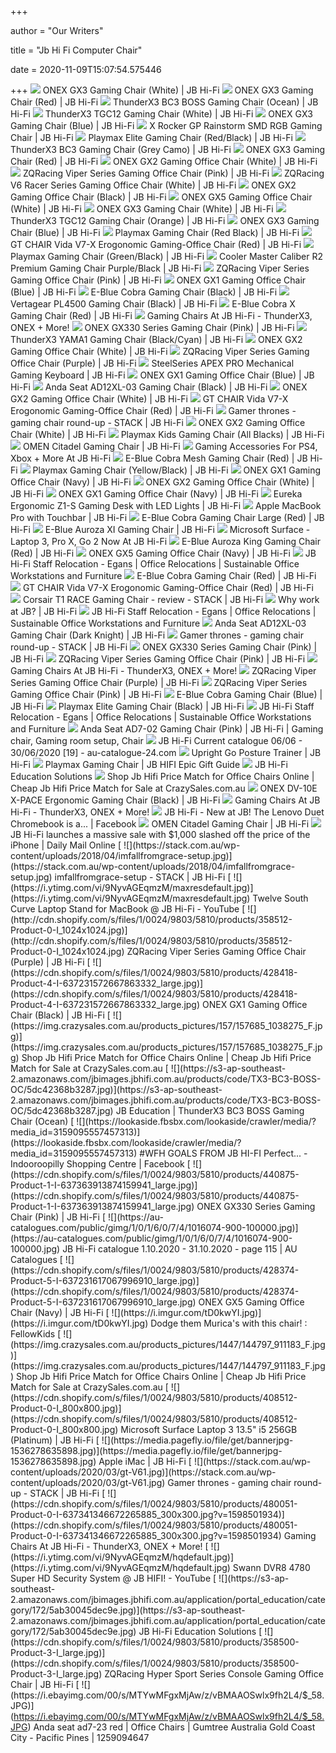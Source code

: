 +++
        
author = "Our Writers"
        
title = "Jb Hi Fi Computer Chair"
        
date = 2020-11-09T15:07:54.575446
        
+++
[ ![](https://cdn.shopify.com/s/files/1/0024/9803/5810/products/383563-Product-0-I_800x800.jpg)](https://cdn.shopify.com/s/files/1/0024/9803/5810/products/383563-Product-0-I_800x800.jpg) ONEX GX3 Gaming Chair (White) | JB Hi-Fi
[ ![](https://cdn.shopify.com/s/files/1/0024/9803/5810/products/383554-Product-0-I_800x800.jpg)](https://cdn.shopify.com/s/files/1/0024/9803/5810/products/383554-Product-0-I_800x800.jpg) ONEX GX3 Gaming Chair (Red) | JB Hi-Fi
[ ![](https://cdn.shopify.com/s/files/1/0024/9803/5810/products/383591-Product-1-I_976ebf8b-8ee6-4167-9659-a016682b86ae_800x800.jpg)](https://cdn.shopify.com/s/files/1/0024/9803/5810/products/383591-Product-1-I_976ebf8b-8ee6-4167-9659-a016682b86ae_800x800.jpg) ThunderX3 BC3 BOSS Gaming Chair (Ocean) | JB Hi-Fi
[ ![](https://cdn.shopify.com/s/files/1/0024/9803/5810/products/362865-Product-0-I_800x800.jpg)](https://cdn.shopify.com/s/files/1/0024/9803/5810/products/362865-Product-0-I_800x800.jpg) ThunderX3 TGC12 Gaming Chair (White) | JB Hi-Fi
[ ![](https://cdn.shopify.com/s/files/1/0024/9803/5810/products/383567-Product-0-I_aa4554bd-36a0-4a86-b7cc-2fc02f6baba0_800x800.jpg)](https://cdn.shopify.com/s/files/1/0024/9803/5810/products/383567-Product-0-I_aa4554bd-36a0-4a86-b7cc-2fc02f6baba0_800x800.jpg) ONEX GX3 Gaming Chair (Blue) | JB Hi-Fi
[ ![](https://cdn.shopify.com/s/files/1/0024/9803/5810/products/475880-Product-0-I-637309308067638849_grande.jpg)](https://cdn.shopify.com/s/files/1/0024/9803/5810/products/475880-Product-0-I-637309308067638849_grande.jpg) X Rocker GP Rainstorm SMD RGB Gaming Chair | JB Hi-Fi
[ ![](https://www.jbhifi.co.nz/FileLibrary/ProductResources/Images/132324-L-HI.jpg)](https://www.jbhifi.co.nz/FileLibrary/ProductResources/Images/132324-L-HI.jpg) Playmax Elite Gaming Chair (Red/Black) | JB Hi-Fi
[ ![](https://cdn.shopify.com/s/files/1/0024/9803/5810/products/345012-Product-0-I_800x800.jpg)](https://cdn.shopify.com/s/files/1/0024/9803/5810/products/345012-Product-0-I_800x800.jpg) ThunderX3 BC3 Gaming Chair (Grey Camo) | JB Hi-Fi
[ ![](https://cdn.shopify.com/s/files/1/0024/9803/5810/products/383554-Product-3-I_800x800.jpg)](https://cdn.shopify.com/s/files/1/0024/9803/5810/products/383554-Product-3-I_800x800.jpg) ONEX GX3 Gaming Chair (Red) | JB Hi-Fi
[ ![](https://cdn.shopify.com/s/files/1/0024/9803/5810/products/428406-Product-0-I-637231598467589780_800x800.jpg)](https://cdn.shopify.com/s/files/1/0024/9803/5810/products/428406-Product-0-I-637231598467589780_800x800.jpg) ONEX GX2 Gaming Office Chair (White) | JB Hi-Fi
[ ![](https://cdn.shopify.com/s/files/1/0024/9803/5810/products/358508-Product-0-I_800x800.jpg)](https://cdn.shopify.com/s/files/1/0024/9803/5810/products/358508-Product-0-I_800x800.jpg) ZQRacing Viper Series Gaming Office Chair (Pink) | JB Hi-Fi
[ ![](https://cdn.shopify.com/s/files/1/0024/9803/5810/products/358549-Product-0-I_large.jpg)](https://cdn.shopify.com/s/files/1/0024/9803/5810/products/358549-Product-0-I_large.jpg) ZQRacing V6 Racer Series Gaming Office Chair (White) | JB Hi-Fi
[ ![](https://cdn.shopify.com/s/files/1/0024/9803/5810/products/428385-Product-0-I-637231589467803703_800x800.jpg)](https://cdn.shopify.com/s/files/1/0024/9803/5810/products/428385-Product-0-I-637231589467803703_800x800.jpg) ONEX GX2 Gaming Office Chair (Black) | JB Hi-Fi
[ ![](https://cdn.shopify.com/s/files/1/0024/9803/5810/products/428382-Product-0-I-637231617667743171_800x800.jpg)](https://cdn.shopify.com/s/files/1/0024/9803/5810/products/428382-Product-0-I-637231617667743171_800x800.jpg) ONEX GX5 Gaming Office Chair (White) | JB Hi-Fi
[ ![](https://cdn.shopify.com/s/files/1/0024/9803/5810/products/383563-Product-3-I_800x800.jpg)](https://cdn.shopify.com/s/files/1/0024/9803/5810/products/383563-Product-3-I_800x800.jpg) ONEX GX3 Gaming Chair (White) | JB Hi-Fi
[ ![](https://cdn.shopify.com/s/files/1/0024/9803/5810/products/362857-Product-0-I_800x800.jpg)](https://cdn.shopify.com/s/files/1/0024/9803/5810/products/362857-Product-0-I_800x800.jpg) ThunderX3 TGC12 Gaming Chair (Orange) | JB Hi-Fi
[ ![](https://cdn.shopify.com/s/files/1/0024/9803/5810/products/383567-Product-3-I_d2950450-b46a-4120-ac40-5eccbc1594c6_800x800.jpg)](https://cdn.shopify.com/s/files/1/0024/9803/5810/products/383567-Product-3-I_d2950450-b46a-4120-ac40-5eccbc1594c6_800x800.jpg) ONEX GX3 Gaming Chair (Blue) | JB Hi-Fi
[ ![](https://www.jbhifi.co.nz/FileLibrary/ProductResources/Images/152276-L-HI.jpg)](https://www.jbhifi.co.nz/FileLibrary/ProductResources/Images/152276-L-HI.jpg) Playmax Gaming Chair (Red Black) | JB Hi-Fi
[ ![](https://cdn.shopify.com/s/files/1/0024/9803/5810/products/383303-Product-3-I_338c6f77-9c44-41f6-8e1e-dd698deb4414_800x800.jpg)](https://cdn.shopify.com/s/files/1/0024/9803/5810/products/383303-Product-3-I_338c6f77-9c44-41f6-8e1e-dd698deb4414_800x800.jpg) GT CHAIR Vida V7-X Erogonomic Gaming-Office Chair (Red) | JB Hi-Fi
[ ![](https://www.jbhifi.co.nz/FileLibrary/ProductResources/Images/132311-L-HI.jpg)](https://www.jbhifi.co.nz/FileLibrary/ProductResources/Images/132311-L-HI.jpg) Playmax Gaming Chair (Green/Black) | JB Hi-Fi
[ ![](https://cdn.shopify.com/s/files/1/0024/9803/5810/products/478786-Product-2-I-637320577268318590_800x800.jpg)](https://cdn.shopify.com/s/files/1/0024/9803/5810/products/478786-Product-2-I-637320577268318590_800x800.jpg) Cooler Master Caliber R2 Premium Gaming Chair Purple/Black | JB Hi-Fi
[ ![](https://cdn.shopify.com/s/files/1/0024/9803/5810/products/358508-Product-3-I_large.jpg)](https://cdn.shopify.com/s/files/1/0024/9803/5810/products/358508-Product-3-I_large.jpg) ZQRacing Viper Series Gaming Office Chair (Pink) | JB Hi-Fi
[ ![](http://cdn.shopify.com/s/files/1/0024/9803/5810/products/428369-Product-1-I-637231573268181290_1024x1024.jpg)](http://cdn.shopify.com/s/files/1/0024/9803/5810/products/428369-Product-1-I-637231573268181290_1024x1024.jpg) ONEX GX1 Gaming Office Chair (Blue) | JB Hi-Fi
[ ![](https://www.jbhifi.co.nz/FileLibrary/ProductResources/Images/158174-L-HI.jpg)](https://www.jbhifi.co.nz/FileLibrary/ProductResources/Images/158174-L-HI.jpg) E-Blue Cobra Gaming Chair (Black) | JB Hi-Fi
[ ![](https://www.jbhifi.co.nz/FileLibrary/ProductResources/Images/129726-L-HI.jpg)](https://www.jbhifi.co.nz/FileLibrary/ProductResources/Images/129726-L-HI.jpg) Vertagear PL4500 Gaming Chair (Black) | JB Hi-Fi
[ ![](https://www.jbhifi.co.nz/FileLibrary/ProductResources/Images/158154-L-HI.jpg)](https://www.jbhifi.co.nz/FileLibrary/ProductResources/Images/158154-L-HI.jpg) E-Blue Cobra X Gaming Chair (Red) | JB Hi-Fi
[ ![](https://cdn.shopify.com/s/files/1/0024/9803/5810/products/480084-Product-0-I-637329174067707980_300x300.jpg?v=1597284679)](https://cdn.shopify.com/s/files/1/0024/9803/5810/products/480084-Product-0-I-637329174067707980_300x300.jpg?v=1597284679) Gaming Chairs At JB Hi-Fi - ThunderX3, ONEX + More!
[ ![](https://cdn.shopify.com/s/files/1/0024/9803/5810/products/440875-Product-2-I-637363913874159941_large.jpg)](https://cdn.shopify.com/s/files/1/0024/9803/5810/products/440875-Product-2-I-637363913874159941_large.jpg) ONEX GX330 Series Gaming Chair (Pink) | JB Hi-Fi
[ ![](https://cdn.shopify.com/s/files/1/0024/9803/5810/products/405574-Product-6-I_800x800.jpg)](https://cdn.shopify.com/s/files/1/0024/9803/5810/products/405574-Product-6-I_800x800.jpg) ThunderX3 YAMA1 Gaming Chair (Black/Cyan) | JB Hi-Fi
[ ![](https://cdn.shopify.com/s/files/1/0024/9803/5810/products/428406-Product-5-I-637231598467589780_large.jpg)](https://cdn.shopify.com/s/files/1/0024/9803/5810/products/428406-Product-5-I-637231598467589780_large.jpg) ONEX GX2 Gaming Office Chair (White) | JB Hi-Fi
[ ![](https://cdn.shopify.com/s/files/1/0024/9803/5810/products/358512-Product-2-I_large.jpg)](https://cdn.shopify.com/s/files/1/0024/9803/5810/products/358512-Product-2-I_large.jpg) ZQRacing Viper Series Gaming Office Chair (Purple) | JB Hi-Fi
[ ![](https://cdn.shopify.com/s/files/1/0024/9803/5810/products/414316-Product-0-I_800x800.jpg)](https://cdn.shopify.com/s/files/1/0024/9803/5810/products/414316-Product-0-I_800x800.jpg) SteelSeries APEX PRO Mechanical Gaming Keyboard | JB Hi-Fi
[ ![](http://cdn.shopify.com/s/files/1/0024/9803/5810/products/428369-Product-0-I-637231573268181290_1024x1024.jpg)](http://cdn.shopify.com/s/files/1/0024/9803/5810/products/428369-Product-0-I-637231573268181290_1024x1024.jpg) ONEX GX1 Gaming Office Chair (Blue) | JB Hi-Fi
[ ![](http://cdn.shopify.com/s/files/1/0024/9803/5810/products/358540-Product-0-I_1024x1024.jpg)](http://cdn.shopify.com/s/files/1/0024/9803/5810/products/358540-Product-0-I_1024x1024.jpg) Anda Seat AD12XL-03 Gaming Chair (Black) | JB Hi-Fi
[ ![](https://cdn.shopify.com/s/files/1/0024/9803/5810/products/428406-Product-2-I-637231598467746029_large.jpg)](https://cdn.shopify.com/s/files/1/0024/9803/5810/products/428406-Product-2-I-637231598467746029_large.jpg) ONEX GX2 Gaming Office Chair (White) | JB Hi-Fi
[ ![](http://cdn.shopify.com/s/files/1/0024/9803/5810/products/383303-Product-2-I_15c1bd79-d080-4b97-8ce8-af351655b22c_1024x1024.jpg)](http://cdn.shopify.com/s/files/1/0024/9803/5810/products/383303-Product-2-I_15c1bd79-d080-4b97-8ce8-af351655b22c_1024x1024.jpg) GT CHAIR Vida V7-X Erogonomic Gaming-Office Chair (Red) | JB Hi-Fi
[ ![](https://stack.com.au/wp-content/uploads/2020/03/gt0.jpg)](https://stack.com.au/wp-content/uploads/2020/03/gt0.jpg) Gamer thrones - gaming chair round-up - STACK | JB Hi-Fi
[ ![](https://cdn.shopify.com/s/files/1/0024/9803/5810/products/428406-Product-4-I-637231598467746029_large.jpg)](https://cdn.shopify.com/s/files/1/0024/9803/5810/products/428406-Product-4-I-637231598467746029_large.jpg) ONEX GX2 Gaming Office Chair (White) | JB Hi-Fi
[ ![](https://www.jbhifi.co.nz/FileLibrary/ProductResources/Images/139624-L-HI.jpg)](https://www.jbhifi.co.nz/FileLibrary/ProductResources/Images/139624-L-HI.jpg) Playmax Kids Gaming Chair (All Blacks) | JB Hi-Fi
[ ![](http://cdn.shopify.com/s/files/1/0024/9803/5810/products/383570-Product-0-I_1024x1024.jpg)](http://cdn.shopify.com/s/files/1/0024/9803/5810/products/383570-Product-0-I_1024x1024.jpg) OMEN Citadel Gaming Chair | JB Hi-Fi
[ ![](https://cdn.shopify.com/s/files/1/0024/9803/5810/products/475936-Product-0-I-637309303267816514_500x500.jpg?v=1595297599)](https://cdn.shopify.com/s/files/1/0024/9803/5810/products/475936-Product-0-I-637309303267816514_500x500.jpg?v=1595297599) Gaming Accessories For PS4, Xbox + More At JB Hi-Fi
[ ![](https://www.jbhifi.co.nz/FileLibrary/ProductResources/Images/158150-L-HI.jpg)](https://www.jbhifi.co.nz/FileLibrary/ProductResources/Images/158150-L-HI.jpg) E-Blue Cobra Mesh Gaming Chair (Red) | JB Hi-Fi
[ ![](https://www.jbhifi.co.nz/FileLibrary/ProductResources/Images/132307-L-HI.jpg)](https://www.jbhifi.co.nz/FileLibrary/ProductResources/Images/132307-L-HI.jpg) Playmax Gaming Chair (Yellow/Black) | JB Hi-Fi
[ ![](https://cdn.shopify.com/s/files/1/0024/9803/5810/products/482975-Product-5-I-637338728887622994_large.jpg)](https://cdn.shopify.com/s/files/1/0024/9803/5810/products/482975-Product-5-I-637338728887622994_large.jpg) ONEX GX1 Gaming Office Chair (Navy) | JB Hi-Fi
[ ![](https://cdn.shopify.com/s/files/1/0024/9803/5810/products/428406-Product-0-I-637231598467589780_large.jpg)](https://cdn.shopify.com/s/files/1/0024/9803/5810/products/428406-Product-0-I-637231598467589780_large.jpg) ONEX GX2 Gaming Office Chair (White) | JB Hi-Fi
[ ![](https://cdn.shopify.com/s/files/1/0024/9803/5810/products/482975-Product-2-I-637338728887572976_large.jpg)](https://cdn.shopify.com/s/files/1/0024/9803/5810/products/482975-Product-2-I-637338728887572976_large.jpg) ONEX GX1 Gaming Office Chair (Navy) | JB Hi-Fi
[ ![](https://cdn.shopify.com/s/files/1/0024/9803/5810/products/428398-Product-6-I-637232568667679518_large.jpg)](https://cdn.shopify.com/s/files/1/0024/9803/5810/products/428398-Product-6-I-637232568667679518_large.jpg) Eureka Ergonomic Z1-S Gaming Desk with LED Lights | JB Hi-Fi
[ ![](https://media.pagefly.io/file/get/macbookprobannerjpg-1536289814599.jpg)](https://media.pagefly.io/file/get/macbookprobannerjpg-1536289814599.jpg) Apple MacBook Pro with Touchbar | JB Hi-Fi
[ ![](https://www.jbhifi.co.nz/FileLibrary/ProductResources/Images/158178-L-HI.jpg)](https://www.jbhifi.co.nz/FileLibrary/ProductResources/Images/158178-L-HI.jpg) E-Blue Cobra Gaming Chair Large (Red) | JB Hi-Fi
[ ![](https://www.jbhifi.co.nz/FileLibrary/ProductResources/Images/158211-L-HI.jpg)](https://www.jbhifi.co.nz/FileLibrary/ProductResources/Images/158211-L-HI.jpg) E-Blue Auroza XI Gaming Chair | JB Hi-Fi
[ ![](https://cdn.shopify.com/s/files/1/0024/9803/5810/t/18/assets/pf-a31920e8-195a-4e7f-aff6-1e0506ce288b--jbau20191003mssurfacemob01header.jpg?318152)](https://cdn.shopify.com/s/files/1/0024/9803/5810/t/18/assets/pf-a31920e8-195a-4e7f-aff6-1e0506ce288b--jbau20191003mssurfacemob01header.jpg?318152) Microsoft Surface - Laptop 3, Pro X, Go 2 Now At JB Hi-Fi
[ ![](https://www.jbhifi.co.nz/FileLibrary/ProductResources/Images/158205-L-HI.jpg)](https://www.jbhifi.co.nz/FileLibrary/ProductResources/Images/158205-L-HI.jpg) E-Blue Auroza King Gaming Chair (Red) | JB Hi-Fi
[ ![](https://cdn.shopify.com/s/files/1/0024/9803/5810/products/428374-Product-1-I-637231617067840645_large.jpg)](https://cdn.shopify.com/s/files/1/0024/9803/5810/products/428374-Product-1-I-637231617067840645_large.jpg) ONEX GX5 Gaming Office Chair (Navy) | JB Hi-Fi
[ ![](https://egans.com.au/wp-content/uploads/2019/05/IMG_1467.jpg)](https://egans.com.au/wp-content/uploads/2019/05/IMG_1467.jpg) JB Hi-Fi Staff Relocation - Egans | Office Relocations | Sustainable Office  Workstations and Furniture
[ ![](https://www.jbhifi.co.nz/FileLibrary/ProductResources/Images/158166-L-HI.jpg)](https://www.jbhifi.co.nz/FileLibrary/ProductResources/Images/158166-L-HI.jpg) E-Blue Cobra Gaming Chair (Red) | JB Hi-Fi
[ ![](https://cdn.shopify.com/s/files/1/0024/9803/5810/products/383303-Product-1-I_1ad5bb4d-e4f5-4bc7-9e43-e7cb70a1afa3_large.jpg)](https://cdn.shopify.com/s/files/1/0024/9803/5810/products/383303-Product-1-I_1ad5bb4d-e4f5-4bc7-9e43-e7cb70a1afa3_large.jpg) GT CHAIR Vida V7-X Erogonomic Gaming-Office Chair (Red) | JB Hi-Fi
[ ![](https://stack.com.au/wp-content/uploads/2018/02/t1-race.jpg)](https://stack.com.au/wp-content/uploads/2018/02/t1-race.jpg) Corsair T1 RACE Gaming Chair - review - STACK | JB Hi-Fi
[ ![](https://media.pagefly.io/file/get/jbau2018jobs1_sfwpng-1537336137930.png)](https://media.pagefly.io/file/get/jbau2018jobs1_sfwpng-1537336137930.png) Why work at JB? | JB Hi-Fi
[ ![](https://egans.com.au/wp-content/uploads/2019/05/IMG_1464.jpg)](https://egans.com.au/wp-content/uploads/2019/05/IMG_1464.jpg) JB Hi-Fi Staff Relocation - Egans | Office Relocations | Sustainable Office  Workstations and Furniture
[ ![](https://cdn.shopify.com/s/files/1/0024/9803/5810/products/362797-Product-1-I_800x800.jpg)](https://cdn.shopify.com/s/files/1/0024/9803/5810/products/362797-Product-1-I_800x800.jpg) Anda Seat AD12XL-03 Gaming Chair (Dark Knight) | JB Hi-Fi
[ ![](https://stack.com.au/wp-content/uploads/2020/03/gt-Citadel.jpg)](https://stack.com.au/wp-content/uploads/2020/03/gt-Citadel.jpg) Gamer thrones - gaming chair round-up - STACK | JB Hi-Fi
[ ![](http://cdn.shopify.com/s/files/1/0024/9803/5810/products/440875-Product-0-I-637363913874159941_1024x1024.jpg)](http://cdn.shopify.com/s/files/1/0024/9803/5810/products/440875-Product-0-I-637363913874159941_1024x1024.jpg) ONEX GX330 Series Gaming Chair (Pink) | JB Hi-Fi
[ ![](http://cdn.shopify.com/s/files/1/0024/9803/5810/products/358508-Product-1-I_1024x1024.jpg)](http://cdn.shopify.com/s/files/1/0024/9803/5810/products/358508-Product-1-I_1024x1024.jpg) ZQRacing Viper Series Gaming Office Chair (Pink) | JB Hi-Fi
[ ![](https://cdn.shopify.com/s/files/1/0024/9803/5810/products/480068-Product-0-I-637341354471409519_500x500.jpg?v=1598502715)](https://cdn.shopify.com/s/files/1/0024/9803/5810/products/480068-Product-0-I-637341354471409519_500x500.jpg?v=1598502715) Gaming Chairs At JB Hi-Fi - ThunderX3, ONEX + More!
[ ![](https://cdn.shopify.com/s/files/1/0024/9803/5810/products/358512-Product-1-I_1024x1024.jpg)](https://cdn.shopify.com/s/files/1/0024/9803/5810/products/358512-Product-1-I_1024x1024.jpg) ZQRacing Viper Series Gaming Office Chair (Purple) | JB Hi-Fi
[ ![](https://cdn.shopify.com/s/files/1/0024/9803/5810/products/358508-Product-2-I_800x800.jpg)](https://cdn.shopify.com/s/files/1/0024/9803/5810/products/358508-Product-2-I_800x800.jpg) ZQRacing Viper Series Gaming Office Chair (Pink) | JB Hi-Fi
[ ![](https://www.jbhifi.co.nz/FileLibrary/ProductResources/Images/158170-L-HI.jpg)](https://www.jbhifi.co.nz/FileLibrary/ProductResources/Images/158170-L-HI.jpg) E-Blue Cobra Gaming Chair (Blue) | JB Hi-Fi
[ ![](https://www.jbhifi.co.nz/FileLibrary/ProductResources/Images/143046-L-HI.jpg)](https://www.jbhifi.co.nz/FileLibrary/ProductResources/Images/143046-L-HI.jpg) Playmax Elite Gaming Chair (Black) | JB Hi-Fi
[ ![](https://egans.com.au/wp-content/uploads/2019/05/IMG_1462.jpg)](https://egans.com.au/wp-content/uploads/2019/05/IMG_1462.jpg) JB Hi-Fi Staff Relocation - Egans | Office Relocations | Sustainable Office  Workstations and Furniture
[ ![](https://i.pinimg.com/originals/4c/e7/14/4ce714b3109a508898eb0c1da51892a7.jpg)](https://i.pinimg.com/originals/4c/e7/14/4ce714b3109a508898eb0c1da51892a7.jpg) Anda Seat AD7-02 Gaming Chair (Pink) | JB Hi-Fi | Gaming chair, Gaming room  setup, Chair
[ ![](https://static.au-catalogue-24.com/image/item/jb-hi-fi/3341/img019.jpg)](https://static.au-catalogue-24.com/image/item/jb-hi-fi/3341/img019.jpg) JB Hi-Fi Current catalogue 06/06 - 30/06/2020 [19] - au-catalogue-24.com
[ ![](https://www.jbhifi.co.nz/FileLibrary/ProductResources/Images/95392-L-HI.jpg)](https://www.jbhifi.co.nz/FileLibrary/ProductResources/Images/95392-L-HI.jpg) Upright Go Posture Trainer | JB Hi-Fi
[ ![](https://affdskbmdo.cloudimg.io/v7/_jbgiftguide_/assets/uploads/Playmax-Gaming-Chair-Blue.png?w=937&h=937&org_if_sml=1&func=bound&gravity=auto&data-sub-html=&)](https://affdskbmdo.cloudimg.io/v7/_jbgiftguide_/assets/uploads/Playmax-Gaming-Chair-Blue.png?w=937&h=937&org_if_sml=1&func=bound&gravity=auto&data-sub-html=&) Playmax Gaming Chair | JB HIFI Epic Gift Guide
[ ![](https://s3-ap-southeast-2.amazonaws.com/jbimages.jbhifi.com.au/application/portal_education/category/3/5ab2fe927194a.jpg)](https://s3-ap-southeast-2.amazonaws.com/jbimages.jbhifi.com.au/application/portal_education/category/3/5ab2fe927194a.jpg) JB Hi-Fi Education Solutions
[ ![](https://img.crazysales.com.au/products_pictures/158/158059_1042859_F.jpg)](https://img.crazysales.com.au/products_pictures/158/158059_1042859_F.jpg) Shop Jb Hifi Price Match for Office Chairs Online | Cheap Jb Hifi Price  Match for Sale at CrazySales.com.au
[ ![](https://cdn.shopify.com/s/files/1/0024/9803/5810/products/478795-Product-0-I-637316101268442427_grande.jpg)](https://cdn.shopify.com/s/files/1/0024/9803/5810/products/478795-Product-0-I-637316101268442427_grande.jpg) ONEX DV-10E X-PACE Ergonomic Gaming Chair (Black) | JB Hi-Fi
[ ![](https://cdn.shopify.com/s/files/1/0024/9803/5810/products/480055-Product-0-I-637341347271343292_500x500.jpg?v=1598501996)](https://cdn.shopify.com/s/files/1/0024/9803/5810/products/480055-Product-0-I-637341347271343292_500x500.jpg?v=1598501996) Gaming Chairs At JB Hi-Fi - ThunderX3, ONEX + More!
[ ![](https://lookaside.fbsbx.com/lookaside/crawler/media/?media_id=3490216214344452)](https://lookaside.fbsbx.com/lookaside/crawler/media/?media_id=3490216214344452) JB Hi-Fi - New at JB!  The Lenovo Duet Chromebook is a... | Facebook
[ ![](https://cdn.shopify.com/s/files/1/0024/9803/5810/products/383570-Product-6-I_large.jpg)](https://cdn.shopify.com/s/files/1/0024/9803/5810/products/383570-Product-6-I_large.jpg) OMEN Citadel Gaming Chair | JB Hi-Fi
[ ![](https://i.dailymail.co.uk/1s/2020/10/06/02/34029716-0-image-a-3_1601949251170.jpg)](https://i.dailymail.co.uk/1s/2020/10/06/02/34029716-0-image-a-3_1601949251170.jpg) JB Hi-Fi launches a massive sale with $1,000 slashed off the price of the  iPhone | Daily Mail Online
[ ![](https://stack.com.au/wp-content/uploads/2018/04/imfallfromgrace-setup.jpg)](https://stack.com.au/wp-content/uploads/2018/04/imfallfromgrace-setup.jpg) imfallfromgrace-setup - STACK | JB Hi-Fi
[ ![](https://i.ytimg.com/vi/9NyvAGEqmzM/maxresdefault.jpg)](https://i.ytimg.com/vi/9NyvAGEqmzM/maxresdefault.jpg) Twelve South Curve Laptop Stand for MacBook @ JB Hi-Fi - YouTube
[ ![](http://cdn.shopify.com/s/files/1/0024/9803/5810/products/358512-Product-0-I_1024x1024.jpg)](http://cdn.shopify.com/s/files/1/0024/9803/5810/products/358512-Product-0-I_1024x1024.jpg) ZQRacing Viper Series Gaming Office Chair (Purple) | JB Hi-Fi
[ ![](https://cdn.shopify.com/s/files/1/0024/9803/5810/products/428418-Product-4-I-637231572667863332_large.jpg)](https://cdn.shopify.com/s/files/1/0024/9803/5810/products/428418-Product-4-I-637231572667863332_large.jpg) ONEX GX1 Gaming Office Chair (Black) | JB Hi-Fi
[ ![](https://img.crazysales.com.au/products_pictures/157/157685_1038275_F.jpg)](https://img.crazysales.com.au/products_pictures/157/157685_1038275_F.jpg) Shop Jb Hifi Price Match for Office Chairs Online | Cheap Jb Hifi Price  Match for Sale at CrazySales.com.au
[ ![](https://s3-ap-southeast-2.amazonaws.com/jbimages.jbhifi.com.au/products/code/TX3-BC3-BOSS-OC/5dc42368b3287.jpg)](https://s3-ap-southeast-2.amazonaws.com/jbimages.jbhifi.com.au/products/code/TX3-BC3-BOSS-OC/5dc42368b3287.jpg) JB Education | ThunderX3 BC3 BOSS Gaming Chair (Ocean)
[ ![](https://lookaside.fbsbx.com/lookaside/crawler/media/?media_id=3159095557457313)](https://lookaside.fbsbx.com/lookaside/crawler/media/?media_id=3159095557457313)  #WFH GOALS FROM JB HI-FI Perfect... - Indooroopilly Shopping Centre |  Facebook
[ ![](https://cdn.shopify.com/s/files/1/0024/9803/5810/products/440875-Product-1-I-637363913874159941_large.jpg)](https://cdn.shopify.com/s/files/1/0024/9803/5810/products/440875-Product-1-I-637363913874159941_large.jpg) ONEX GX330 Series Gaming Chair (Pink) | JB Hi-Fi
[ ![](https://au-catalogues.com/public/gimg/1/0/1/6/0/7/4/1016074-900-100000.jpg)](https://au-catalogues.com/public/gimg/1/0/1/6/0/7/4/1016074-900-100000.jpg) JB Hi-Fi catalogue 1.10.2020 - 31.10.2020 - page 115 | AU Catalogues
[ ![](https://cdn.shopify.com/s/files/1/0024/9803/5810/products/428374-Product-5-I-637231617067996910_large.jpg)](https://cdn.shopify.com/s/files/1/0024/9803/5810/products/428374-Product-5-I-637231617067996910_large.jpg) ONEX GX5 Gaming Office Chair (Navy) | JB Hi-Fi
[ ![](https://i.imgur.com/tD0kwYI.jpg)](https://i.imgur.com/tD0kwYI.jpg) Dodge them Murica's with this chair! : FellowKids
[ ![](https://img.crazysales.com.au/products_pictures/1447/144797_911183_F.jpg)](https://img.crazysales.com.au/products_pictures/1447/144797_911183_F.jpg) Shop Jb Hifi Price Match for Office Chairs Online | Cheap Jb Hifi Price  Match for Sale at CrazySales.com.au
[ ![](https://cdn.shopify.com/s/files/1/0024/9803/5810/products/408512-Product-0-I_800x800.jpg)](https://cdn.shopify.com/s/files/1/0024/9803/5810/products/408512-Product-0-I_800x800.jpg) Microsoft Surface Laptop 3 13.5" i5 256GB (Platinum) | JB Hi-Fi
[ ![](https://media.pagefly.io/file/get/bannerjpg-1536278635898.jpg)](https://media.pagefly.io/file/get/bannerjpg-1536278635898.jpg) Apple iMac | JB Hi-Fi
[ ![](https://stack.com.au/wp-content/uploads/2020/03/gt-V61.jpg)](https://stack.com.au/wp-content/uploads/2020/03/gt-V61.jpg) Gamer thrones - gaming chair round-up - STACK | JB Hi-Fi
[ ![](https://cdn.shopify.com/s/files/1/0024/9803/5810/products/480051-Product-0-I-637341346672265885_300x300.jpg?v=1598501934)](https://cdn.shopify.com/s/files/1/0024/9803/5810/products/480051-Product-0-I-637341346672265885_300x300.jpg?v=1598501934) Gaming Chairs At JB Hi-Fi - ThunderX3, ONEX + More!
[ ![](https://i.ytimg.com/vi/9NyvAGEqmzM/hqdefault.jpg)](https://i.ytimg.com/vi/9NyvAGEqmzM/hqdefault.jpg) Swann DVR8 4780 Super HD Security System @ JB HIFI! - YouTube
[ ![](https://s3-ap-southeast-2.amazonaws.com/jbimages.jbhifi.com.au/application/portal_education/category/172/5ab30045dec9e.jpg)](https://s3-ap-southeast-2.amazonaws.com/jbimages.jbhifi.com.au/application/portal_education/category/172/5ab30045dec9e.jpg) JB Hi-Fi Education Solutions
[ ![](https://cdn.shopify.com/s/files/1/0024/9803/5810/products/358500-Product-3-I_large.jpg)](https://cdn.shopify.com/s/files/1/0024/9803/5810/products/358500-Product-3-I_large.jpg) ZQRacing Hyper Sport Series Console Gaming Office Chair | JB Hi-Fi
[ ![](https://i.ebayimg.com/00/s/MTYwMFgxMjAw/z/vBMAAOSwlx9fh2L4/$_58.JPG)](https://i.ebayimg.com/00/s/MTYwMFgxMjAw/z/vBMAAOSwlx9fh2L4/$_58.JPG) Anda seat ad7-23 red | Office Chairs | Gumtree Australia Gold Coast City -  Pacific Pines | 1259094647
